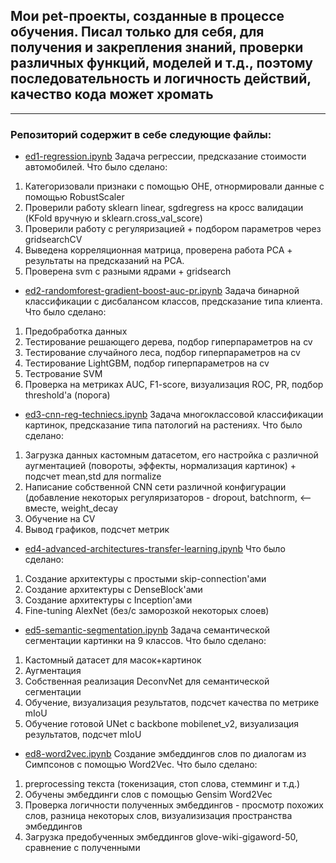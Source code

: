 ## Мои pet-проекты, созданные в процессе обучения. Писал только для себя, для получения и закрепления знаний, проверки различных функций, моделей и т.д., поэтому последовательность и логичность действий, качество кода может хромать 
___
### Репозиторий содержит в себе следующие файлы:
- [ed1-regression.ipynb](https://github.com/miglss/pet-projects/blob/main/ed1-regression.ipynb) Задача регрессии, предсказание стоимости автомобилей. 
Что было сделано:
1. Категоризовали признаки с помощью OHE, отнормировали данные с помощью RobustScaler
2. Проверили работу sklearn linear, sgdregress на кросс валидации (KFold вручную и sklearn.cross_val_score)
3. Проверили работу с регуляризацией + подбором параметров через gridsearchCV
4. Выведена корреляционная матрица, проверена работа PCA + результаты на предсказаний на PCA.
5. Проверена svm с разными ядрами + gridsearch
- [ed2-randomforest-gradient-boost-auc-pr.ipynb](https://github.com/miglss/pet-projects/blob/main/ed2-randomforest-gradient-boost-auc-pr.ipynb) Задача бинарной классификации с дисбалансом классов, предсказание типа клиента.
Что было сделано:
1. Предобработка данных
2. Тестирование решающего дерева, подбор гиперпараметров на cv
3. Тестирование случайного леса, подбор гиперпараметров на cv
4. Тестирование LightGBM, подбор гиперпараметров на cv
5. Тестрование SVM
6. Проверка на метриках AUC, F1-score, визуализация ROC, PR, подбор threshold'а (порога)
- [ed3-cnn-reg-techniecs.ipynb](https://github.com/miglss/pet-projects/blob/main/ed3-cnn-reg-techniecs.ipynb) Задача многоклассовой классификации картинок, предсказание типа патологий на растениях.
Что было сделано:
1. Загрузка данных кастомным датасетом, его настройка с различной аугментацией (повороты, эффекты, нормализация картинок) + подсчет mean,std для normalize
2. Написание собственной CNN сети различной конфигурации (добавление некоторых регуляризаторов - dropout, batchnorm, <-- вместе, weight_decay
3. Обучение на CV
4. Вывод графиков, подсчет метрик
- [ed4-advanced-architectures-transfer-learning.ipynb](https://github.com/miglss/pet-projects/blob/main/ed4-advanced-architectures-transfer-learning.ipynb) Что было сделано:
1. Создание архитектуры с простыми skip-connection'ами
2. Создание архитектуры с DenseBlock'ами
3. Создание архитектуры с Inception'ами
4. Fine-tuning AlexNet (без/с заморозкой некоторых слоев)
- [ed5-semantic-segmentation.ipynb](https://github.com/miglss/pet-projects/blob/main/ed5-semantic-segmentation.ipynb) Задача семантической сегментации картинки на 9 классов. Что было сделано:
1. Кастомный датасет для масок+картинок
2. Аугментация
3. Собственная реализация DeconvNet для семантической сегментации
4. Обучение, визуализация результатов, подсчет качества по метрике mIoU
5. Обучение готовой UNet c backbone mobilenet_v2, визуализация результатов, подсчет mIoU
- [ed8-word2vec.ipynb](https://github.com/miglss/pet-projects/blob/main/ed8-word2vec.ipynb) Создание эмбеддингов слов по диалогам из Симпсонов с помощью Word2Vec. Что было сделано:
1. preprocessing текста (токенизация, стоп слова, стемминг и т.д.)
2. Обучены эмбеддинги слов с помощью Gensim Word2Vec
3. Проверка логичности полученных эмбеддингов - просмотр похожих слов, разница некоторых слов, визуализизация пространства эмбеддингов
4. Загрузка предобученных эмбеддингов glove-wiki-gigaword-50, сравнение с полученными
